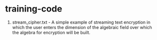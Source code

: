 # training-code
1) stream_cipher.txt - A simple example of streaming text encryption in which
the user enters the dimension of the algebraic field over which the algebra for encryption will be built.

